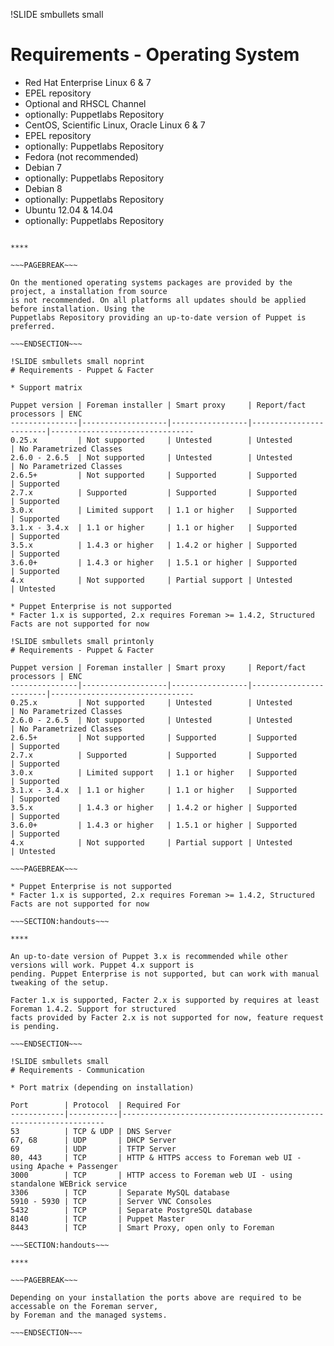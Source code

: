 !SLIDE smbullets small
# Requirements - Operating System

* Red Hat Enterprise Linux 6 & 7
 * EPEL repository
 * Optional and RHSCL Channel
 * optionally: Puppetlabs Repository
* CentOS, Scientific Linux, Oracle Linux 6 & 7
 * EPEL repository
 * optionally: Puppetlabs Repository
* Fedora (not recommended) 
* Debian 7
 * optionally: Puppetlabs Repository
* Debian 8
 * optionally: Puppetlabs Repository
* Ubuntu 12.04 & 14.04
 * optionally: Puppetlabs Repository

~~~SECTION:handouts~~~

****

~~~PAGEBREAK~~~

On the mentioned operating systems packages are provided by the project, a installation from source
is not recommended. On all platforms all updates should be applied before installation. Using the
Puppetlabs Repository providing an up-to-date version of Puppet is preferred.

~~~ENDSECTION~~~

!SLIDE smbullets small noprint
# Requirements - Puppet & Facter

* Support matrix

Puppet version | Foreman installer | Smart proxy     | Report/fact processors | ENC
---------------|-------------------|-----------------|------------------------|--------------------------------
0.25.x         | Not supported     | Untested        | Untested               | No Parametrized Classes
2.6.0 - 2.6.5  | Not supported     | Untested        | Untested               | No Parametrized Classes
2.6.5+         | Not supported     | Supported       | Supported              | Supported
2.7.x          | Supported         | Supported       | Supported              | Supported
3.0.x          | Limited support   | 1.1 or higher   | Supported              | Supported
3.1.x - 3.4.x  | 1.1 or higher     | 1.1 or higher   | Supported              | Supported
3.5.x          | 1.4.3 or higher   | 1.4.2 or higher | Supported              | Supported
3.6.0+         | 1.4.3 or higher   | 1.5.1 or higher | Supported              | Supported
4.x            | Not supported     | Partial support | Untested               | Untested

* Puppet Enterprise is not supported
* Facter 1.x is supported, 2.x requires Foreman >= 1.4.2, Structured Facts are not supported for now

!SLIDE smbullets small printonly
# Requirements - Puppet & Facter

Puppet version | Foreman installer | Smart proxy     | Report/fact processors | ENC
---------------|-------------------|-----------------|------------------------|--------------------------------
0.25.x         | Not supported     | Untested        | Untested               | No Parametrized Classes
2.6.0 - 2.6.5  | Not supported     | Untested        | Untested               | No Parametrized Classes
2.6.5+         | Not supported     | Supported       | Supported              | Supported
2.7.x          | Supported         | Supported       | Supported              | Supported
3.0.x          | Limited support   | 1.1 or higher   | Supported              | Supported
3.1.x - 3.4.x  | 1.1 or higher     | 1.1 or higher   | Supported              | Supported
3.5.x          | 1.4.3 or higher   | 1.4.2 or higher | Supported              | Supported
3.6.0+         | 1.4.3 or higher   | 1.5.1 or higher | Supported              | Supported
4.x            | Not supported     | Partial support | Untested               | Untested

~~~PAGEBREAK~~~

* Puppet Enterprise is not supported
* Facter 1.x is supported, 2.x requires Foreman >= 1.4.2, Structured Facts are not supported for now

~~~SECTION:handouts~~~

****

An up-to-date version of Puppet 3.x is recommended while other versions will work. Puppet 4.x support is
pending. Puppet Enterprise is not supported, but can work with manual tweaking of the setup.

Facter 1.x is supported, Facter 2.x is supported by requires at least Foreman 1.4.2. Support for structured
facts provided by Facter 2.x is not supported for now, feature request is pending.

~~~ENDSECTION~~~

!SLIDE smbullets small
# Requirements - Communication

* Port matrix (depending on installation)

Port        | Protocol  | Required For
------------|-----------|------------------------------------------------------------------
53          | TCP & UDP | DNS Server
67, 68      | UDP       | DHCP Server
69          | UDP       | TFTP Server
80, 443     | TCP       | HTTP & HTTPS access to Foreman web UI - using Apache + Passenger
3000        | TCP       | HTTP access to Foreman web UI - using standalone WEBrick service
3306        | TCP       | Separate MySQL database
5910 - 5930 | TCP       | Server VNC Consoles
5432        | TCP       | Separate PostgreSQL database
8140        | TCP       | Puppet Master
8443        | TCP       | Smart Proxy, open only to Foreman

~~~SECTION:handouts~~~

****

~~~PAGEBREAK~~~

Depending on your installation the ports above are required to be accessable on the Foreman server,
by Foreman and the managed systems.

~~~ENDSECTION~~~
